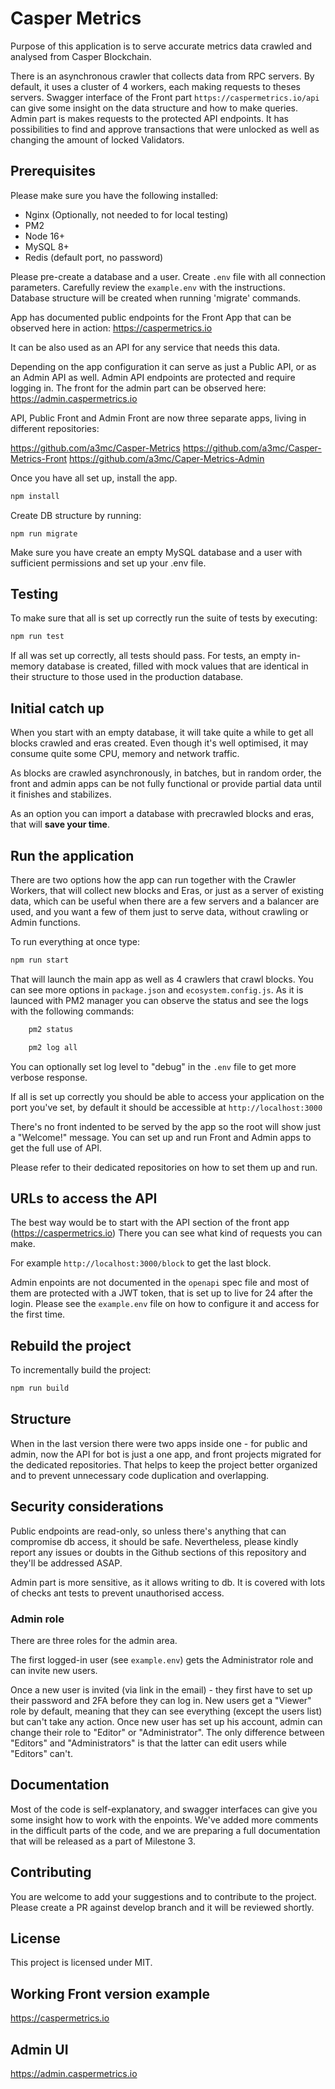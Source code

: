 # Casper Metrics

Purpose of this application is to serve accurate metrics data crawled and analysed from Casper Blockchain.

There is an asynchronous crawler that collects data from RPC servers. By default, it uses a cluster of 4 workers, each making requests to theses servers.
Swagger interface of the Front part `https://caspermetrics.io/api` can give some insight on the data structure and how to make queries.
Admin part is makes requests to the protected API endpoints. It has possibilities to find and approve transactions that were unlocked as well as changing the amount of locked Validators.

## Prerequisites

Please make sure you have the following installed:

- Nginx (Optionally, not needed to for local testing)
- PM2
- Node 16+
- MySQL 8+
- Redis (default port, no password)

Please pre-create a database and a user.
Create `.env` file with all connection parameters.
Carefully review the `example.env` with the instructions.
Database structure will be created when running 'migrate' commands.


App has documented public endpoints for the Front App that can be observed here in action:
https://caspermetrics.io

It can be also used as an API for any service that needs this data.

Depending on the app configuration it can serve as just a Public API, or as an Admin API as well.
Admin API endpoints are protected and require logging in. The front for the admin part can be observed here:
https://admin.caspermetrics.io

API, Public Front and Admin Front are now three separate apps, living in different repositories:

https://github.com/a3mc/Casper-Metrics
https://github.com/a3mc/Casper-Metrics-Front
https://github.com/a3mc/Caper-Metrics-Admin

Once you have all set up, install the app.

```sh
npm install
```

Create DB structure by running:

```shell
npm run migrate
```
Make sure you have create an empty MySQL database and a user with sufficient permissions and set up your .env file.

## Testing

To make sure that all is set up correctly run the suite of tests by executing:

```sh
npm run test
```

If all was set up correctly, all tests should pass. For tests, an empty in-memory database is created, filled with mock
values that are identical in their structure to those used in the production database.

## Initial catch up

When you start with an empty database, it will take quite a while to get all blocks crawled and eras created.
Even though it's well optimised, it may consume quite some CPU, memory and network traffic.

As blocks are crawled asynchronously, in batches, but in random order, the front and admin apps can be not fully functional
or provide partial data until it finishes and stabilizes.

As an option you can import a database with precrawled blocks and eras, that will **save your time**.

## Run the application

There are two options how the app can run together with the Crawler Workers, that will collect new blocks and Eras,
or just as a server of existing data, which can be useful when there are a few servers and a balancer are used, and you
want a few of them just to serve data, without crawling or Admin functions.

To run everything at once type:

```sh
npm run start
```

That will launch the main app as well as 4 crawlers that crawl blocks.
You can see more options in `package.json` and `ecosystem.config.js`.
As it is launced with PM2 manager you can observe the status and see the logs with the following commands:

```sh
    pm2 status
```

```sh
    pm2 log all
```

You can optionally set log level to "debug" in the `.env` file to get more verbose response.

If all is set up correctly you should be able to access your application on the port you've set, by default
it should be accessible at `http://localhost:3000`

There's no front indented to be served by the app so the root will show just a "Welcome!" message.
You can set up and run Front and Admin apps to get the full use of API.

Please refer to their dedicated repositories on how to set them up and run.

## URLs to access the API

The best way would be to start with the API section of the front app (https://caspermetrics.io)
There you can see what kind of requests you can make.

For example `http://localhost:3000/block` to get the last block.

Admin enpoints are not documented in the `openapi` spec file and most of them are protected with a JWT token,
that is set up to live for 24 after the login. Please see the `example.env` file on how to configure it and access for the first time.

## Rebuild the project

To incrementally build the project:

```sh
npm run build
```

## Structure

When in the last version there were two apps inside one - for public and admin, now the API for bot is just a one app,
and front projects migrated for the dedicated repositories. That helps to keep the project better organized and to prevent
unnecessary code duplication and overlapping.

## Security considerations

Public endpoints are read-only, so unless there's anything that can compromise db access, it should be safe. Nevertheless, please kindly report any issues or doubts in the Github sections of this repository and they'll be addressed ASAP.

Admin part is more sensitive, as it allows writing to db. It is covered with lots of checks ant tests to prevent unauthorised access.

### Admin role

There are three roles for the admin area.

The first logged-in user (see `example.env`) gets the Administrator role and can invite new users.

Once a new user is invited (via link in the email) - they first have to set up their password and 2FA before they can log in.
New users get a "Viewer" role by default, meaning that they can see everything (except the users list) but can't take any action.
Once new user has set up his account, admin can change their role to "Editor" or "Administrator".
The only difference between "Editors" and "Administrators" is that the latter can edit users while "Editors" can't.


## Documentation

Most of the code is self-explanatory, and swagger interfaces can give you some insight how to work with the enpoints.
We've added more comments in the difficult parts of the code, and we are preparing a full documentation that will be released as a part of Milestone 3.

## Contributing

You are welcome to add your suggestions and to contribute to the project. Please create a PR against develop branch and it will be reviewed shortly.

## License

This project is licensed under MIT.

## Working Front version example

https://caspermetrics.io

## Admin UI 

https://admin.caspermetrics.io



